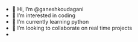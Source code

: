 - 👋 Hi, I’m @ganeshkoudagani
- 👀 I’m interested in coding 
- 🌱 I’m currently learning python
- 💞️ I’m looking to collaborate on real time projects
- 

<!---
ganeshkoudagani/ganeshkoudagani is a ✨ special ✨ repository because its `README.md` (this file) appears on your GitHub profile.
You can click the Preview link to take a look at your changes.
--->
